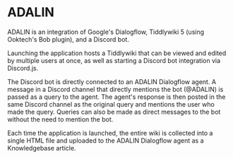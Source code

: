 ADALIN
=================

ADALIN is an integration of Google's Dialogflow, Tiddlywiki 5 (using Ooktech's Bob plugin), and a Discord bot.

Launching the application hosts a Tiddlywiki that can be viewed and edited by multiple users at once, as well as starting a Discord bot integration via Discord.js.

The Discord bot is directly connected to an ADALIN Dialogflow agent. A message in a Discord channel that directly mentions the bot (@ADALIN) is passed as a query to the agent. The agent's response is then posted in the same Discord channel as the original query and mentions the user who made the query. Queries can also be made as direct messages to the bot without the need to mention the bot.

Each time the application is launched, the entire wiki is collected into a single HTML file and uploaded to the ADALIN Dialogflow agent as a Knowledgebase article. 
